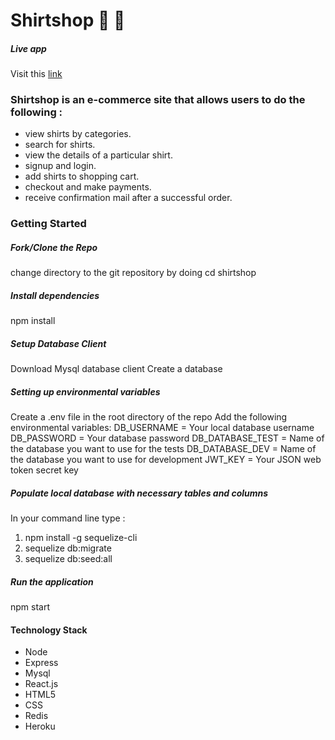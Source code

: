 # Shirtshop 👚 👕 

##### Live app
Visit this [link](https://shirtshopz.herokuapp.com)

### Shirtshop is an e-commerce site that allows users to do the following :
- view shirts by categories.
- search for shirts.
- view the details of a particular shirt.
- signup and login.
- add shirts to shopping cart.
- checkout and make payments.
- receive confirmation mail after a successful order.

### Getting Started
##### Fork/Clone the Repo
change directory to the git repository by doing cd shirtshop

##### Install dependencies
npm install

##### Setup Database Client
Download Mysql database client
Create a database

##### Setting up environmental variables
Create a .env file in the root directory of the repo
Add the following environmental variables:
DB_USERNAME =  Your local database username
DB_PASSWORD = Your database password
DB_DATABASE_TEST = Name of the database you want to use for the tests
DB_DATABASE_DEV = Name of the database you want to use for development
JWT_KEY = Your JSON web token secret key 

##### Populate local database with necessary tables and columns
In your command line type :
1. npm install -g sequelize-cli
2. sequelize db:migrate
3. sequelize db:seed:all 

##### Run the application
npm start

#### Technology Stack
- Node
- Express
- Mysql
- React.js
- HTML5 
- CSS
- Redis
- Heroku

